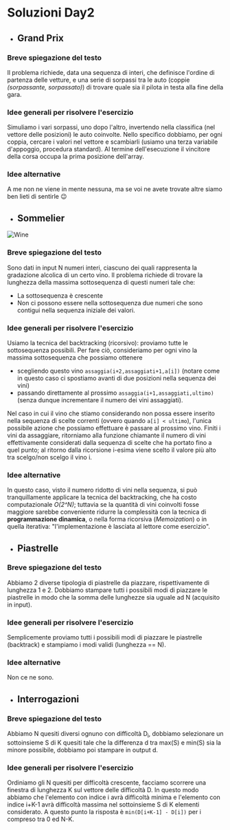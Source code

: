 # Soluzioni Day2

* ## Grand Prix
### Breve spiegazione del testo
Il problema richiede, data una sequenza di interi, che definisce l'ordine di partenza delle vetture, e una serie di sorpassi tra le auto (coppie _(sorpassante, sorpassato)_) di trovare quale sia il pilota in testa alla fine della gara.

### Idee generali per risolvere l'esercizio
Simuliamo i vari sorpassi, uno dopo l'altro, invertendo nella classifica (nel vettore delle posizioni) le auto coinvolte. Nello specifico dobbiamo, per ogni coppia, cercare i valori nel vettore e scambiarli (usiamo una terza variabile d'appoggio, procedura standard). Al termine dell'esecuzione il vincitore della corsa occupa la prima posizione dell'array.

### Idee alternative
A me non ne viene in mente nessuna, ma se voi ne avete trovate altre siamo ben lieti di sentirle :wink:

* ## Sommelier
![Wine](https://i.pinimg.com/originals/c0/ef/1b/c0ef1ba1c53b3cc1dc07d63dafa68ad0.jpg)
### Breve spiegazione del testo
Sono dati in input N numeri interi, ciascuno dei quali rappresenta la gradazione alcolica di un certo vino. Il problema richiede di trovare la lunghezza della massima sottosequenza di questi numeri tale che:
* La sottosequenza è crescente
* Non ci possono essere nella sottosequenza due numeri che sono contigui nella sequenza iniziale dei valori.

### Idee generali per risolvere l'esercizio
Usiamo la tecnica del backtracking (ricorsivo): proviamo tutte le sottosequenza possibili. Per fare ciò, consideriamo per ogni vino la massima sottosequenza che possiamo ottenere
* scegliendo questo vino ```assaggia(i+2,assaggiati+1,a[i])``` (notare come in questo caso ci spostiamo avanti di due posizioni nella sequenza dei vini)
* passando direttamente al prossimo ```assaggia(i+1,assaggiati,ultimo)``` (senza dunque incrementare il numero dei vini assaggiati).

Nel caso in cui il vino che stiamo considerando non possa essere inserito nella sequenza di scelte correnti (ovvero quando ```a[i] < ultimo```), l'unica possibile azione che possiamo effettuare è passare al prossimo vino. Finiti i vini da assaggiare, ritorniamo alla funzione chiamante il numero di vini effettivamente considerati dalla sequenza di scelte che ha portato fino a quel punto; al ritorno dalla ricorsione i-esima viene scelto il valore più alto tra scelgo/non scelgo il vino i.

### Idee alternative
In questo caso, visto il numero ridotto di vini nella sequenza, si può tranquillamente applicare la tecnica del backtracking, che ha costo computazionale _O(2^N)_; tuttavia se la quantità di vini coinvolti fosse maggiore sarebbe conveniente ridurre la complessità con la tecnica di __programmazione dinamica__, o nella forma ricorsiva (_Memoization_) o in quella iterativa: "l'implementazione è lasciata al lettore come esercizio".

* ## Piastrelle
### Breve spiegazione del testo
Abbiamo 2 diverse tipologia di piastrelle da piazzare, rispettivamente di lunghezza 1 e 2. Dobbiamo stampare tutti i possibili modi di piazzare le piastrelle in modo che la somma delle lunghezze sia uguale ad N (acquisito in input).

### Idee generali per risolvere l'esercizio
Semplicemente proviamo tutti i possibili modi di piazzare le piastrelle (backtrack) e stampiamo i modi validi (lunghezza == N).

### Idee alternative
Non ce ne sono.

* ## Interrogazioni
### Breve spiegazione del testo
Abbiamo N quesiti diversi ognuno con difficoltà D<sub>i</sub>, dobbiamo selezionare un sottoinsieme S di K quesiti tale che la differenza d tra max(S) e min(S) sia la minore possibile, dobbiamo poi stampare in output d.

### Idee generali per risolvere l'esercizio
Ordiniamo gli N quesiti per difficoltà crescente, facciamo scorrere una finestra di lunghezza K sul vettore delle difficoltà D. In questo modo abbiamo che l'elemento con indice i avrà difficoltà minima e l'elemento con indice i+K-1 avrà difficoltà massima nel sottoinsieme S di K elementi considerato. A questo punto la risposta è ```min(D[i+K-1] - D[i])``` per i compreso tra 0 ed N-K.




